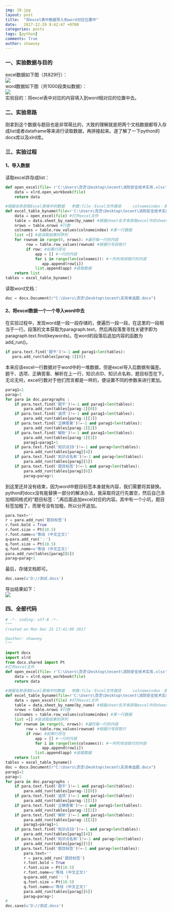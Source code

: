 ```yaml
---
img: 10.jpg
layout: post
title:  "将excel表中数据导入到word对应位置中"
date:   2017-12-29 9:42:47 +0700
categories: posts
tags: [python]
comments: True
author: shawvey
---
```

### 一、实验数据与目的   

excel数据如下图（共829行）：      
![](https://i.loli.net/2017/12/29/5a459e3a0bf5c.png)      
word数据如下图（共1000段类似数据）：      
![](https://i.loli.net/2017/12/29/5a459e39f17a2.png)     
实验目的：将excel表中对应的内容填入到word相对应的位置中去。      

### 二、实验思路      

刚拿到这个数据与题目也是非常萌比的，大致的理解就是把两个文档数据都导入存成list或者dataframe等来进行读取数据，再拼接起来。遂了解了一下python的docx库以及xlrd库。     

### 三、实验过程  

#### 1、导入数据

读取excel并存成list：        
``` python
def open_excel(file= r'C:\Users\烫烫\Desktop\tecent\消防安全技术实务.xlsx'):
    data = xlrd.open_workbook(file)
    return data

#根据名称获取Excel表格中的数据   参数:file：Excel文件路径     colnameindex：表头列名所在行的索引  ，by_name：Sheet1名称
def excel_table_byname(file=r'C:\Users\烫烫\Desktop\tecent\消防安全技术实务.xlsx', colnameindex=0, by_name=r'消防安全技术实务'):
    data = open_excel(file) #打开excel文件
    table = data.sheet_by_name(by_name) #根据sheet名字来获取excel中的sheet
    nrows = table.nrows #行数 
    colnames = table.row_values(colnameindex) #某一行数据 
    list =[] #装读取结果的序列
    for rownum in range(0, nrows): #遍历每一行的内容
         row = table.row_values(rownum) #根据行号获取行
         if row: #如果行存在
             app = [] #一行的内容
             for i in range(len(colnames)): #一列列地读取行的内容
                app.append(row[i])
             list.append(app) #装载数据
    return list
tables = excel_table_byname()
```

读取word文档：     
``` python
doc = docx.Document(r"C:\Users\烫烫\Desktop\tecent\实务单选题.docx")
``` 

#### 2、将excel数据一个一个导入word中去   

在实验过程中，发现word是一段一段存储的，便遍历一段一段，在这里的一段相当于一行。段落的文本获取为paragraph.text，然后再段落里寻找关键字即为paragraph.text.find(keywords)。在word的段落后追加内容的函数为add_run()。      
``` python
if para.text.find('题干')!=-1 and parag1<len(tables):
   para.add_run(tables[parag-1][0])
```
本来应该excel一行数据对于word中的一堆数据，但是excel导入后数据有偏差。题干、选项、正确答案、解析在上一行，知识点ID、知识点名称、题目标签在下。无论无何，excel行数对于他们而言都是一样的，便设置不同的参数来进行累加。      
``` python
parag1=1
parag=1
for para in doc.paragraphs :
    if para.text.find('题干')!=-1 and parag1<len(tables):
        para.add_run(tables[parag-1][0])
    if para.text.find('选项')!=-1 and parag1<len(tables):
        para.add_run(tables[parag-1][1])
    if para.text.find('正确答案')!=-1 and parag1<len(tables):
        para.add_run(tables[parag-1][2])
    if para.text.find('解析')!=-1 and parag1<len(tables):
        para.add_run(tables[parag-1][3])
        parag1=parag1+1
    if para.text.find('知识点ID')!=-1 and parag<len(tables):
        para.add_run(tables[parag][4])
    if para.text.find('知识点名称')!=-1 and parag<len(tables):
        para.add_run(tables[parag][5])
    if para.text.find('题目标签')!=-1 and parag<len(tables):
		para.add_run(tables[parag][6])
		parag=parag+1
``` 
到这里还并没有结束，因为word中题目标签本身就有内容，我们需要将其替换。python的docx没有能替换一部分的解决办法，我采取将这行先置空，然后自己添加相同格式的“题目标签：”,再后面追加excel对应的内容。其中有一个小坑，题目标签加粗了，而冒号没有加粗，所以分开追加。            
``` python
para.text=''
r = para.add_run('题目标签')
r.font.bold = True
r.font.size = Pt(10.5)
r.font.name=u'等线 (中文正文)'
q=para.add_run('：')
q.font.size = Pt(10.5)
q.font.name=u'等线 (中文正文)'
para.add_run(tables[parag][6])
parag=parag+1
``` 
最后，存储文档即可。     
``` python
doc.save(u'D://测试.docx')
```
导出结果如下：        
![](https://i.loli.net/2017/12/29/5a45b547c0ad8.png)

### 四、全部代码
``` python
# -*- coding: utf-8 -*-
"""
Created on Mon Dec 25 17:41:09 2017

@author: shawvey
"""

import docx
import xlrd
from docx.shared import Pt
#打开excel文件
def open_excel(file= r'C:\Users\烫烫\Desktop\tecent\消防安全技术实务.xlsx'):
    data = xlrd.open_workbook(file)
    return data

#根据名称获取Excel表格中的数据   参数:file：Excel文件路径     colnameindex：表头列名所在行的索引  ，by_name：Sheet1名称
def excel_table_byname(file=r'C:\Users\烫烫\Desktop\tecent\消防安全技术实务.xlsx', colnameindex=0, by_name=r'消防安全技术实务'):
    data = open_excel(file) #打开excel文件
    table = data.sheet_by_name(by_name) #根据sheet名字来获取excel中的sheet
    nrows = table.nrows #行数 
    colnames = table.row_values(colnameindex) #某一行数据 
    list =[] #装读取结果的序列
    for rownum in range(0, nrows): #遍历每一行的内容
         row = table.row_values(rownum) #根据行号获取行
         if row: #如果行存在
             app = [] #一行的内容
             for i in range(len(colnames)): #一列列地读取行的内容
                app.append(row[i])
             list.append(app) #装载数据
    return list
tables = excel_table_byname()
doc = docx.Document(r"C:\Users\烫烫\Desktop\tecent\实务单选题.docx")
parag1=1
parag=1
for para in doc.paragraphs :
    if para.text.find('题干')!=-1 and parag1<len(tables):
        para.add_run(tables[parag-1][0])
    if para.text.find('选项')!=-1 and parag1<len(tables):
        para.add_run(tables[parag-1][1])
    if para.text.find('正确答案')!=-1 and parag1<len(tables):
        para.add_run(tables[parag-1][2])
    if para.text.find('解析')!=-1 and parag1<len(tables):
        para.add_run(tables[parag-1][3])
        parag1=parag1+1
    if para.text.find('知识点ID')!=-1 and parag<len(tables):
        para.add_run(tables[parag][4])
    if para.text.find('知识点名称')!=-1 and parag<len(tables):
        para.add_run(tables[parag][5])
    if para.text.find('题目标签')!=-1 and parag<len(tables):
        para.text=''
        r = para.add_run('题目标签')
        r.font.bold = True
        r.font.size = Pt(10.5)
        r.font.name=u'等线 (中文正文)'
        q=para.add_run('：')
        q.font.size = Pt(10.5)
        q.font.name=u'等线 (中文正文)'
        para.add_run(tables[parag][6])
        parag=parag+1
#
doc.save(u'D://测试.docx')

```